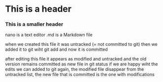 # This is a header
### This is a smaller header

nano is a text editor
.md is a Markdown file

when we created this file it was untracked (= not committed to git)
then we added it to git wiht git add and now it is committed

after editing this file it appears as modified and untracked and the old version remains committed as new file in git status
if we are happy wiht the edits we can added to git again, the modified file disappear from the untracked list,
the new file that is committed is the one with modifications
